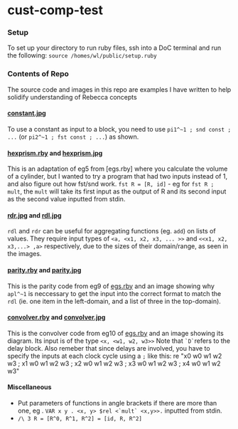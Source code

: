 # cust-comp-test

### Setup
To set up your directory to run ruby files, ssh into a DoC terminal and run the following:
`source /homes/wl/public/setup.ruby`

### Contents of Repo
The source code and images in this repo are examples I have written to help solidify understanding of Rebecca concepts

#### [constant.jpg](constant.jpg)
To use a constant as input to a block, you need to use `pi1^~1 ; snd const ; ...` (or `pi2^~1 ; fst const ; ...`) as shown.
  
#### [hexprism.rby](hexprism.rby) and [hexprism.jpg](hexprism.jpg)
This is an adaptation of eg5 from [egs.rby] where you calculate the volume of a cylinder, but I wanted to try a program that had two inputs instead of 1, and also figure out how fst/snd work.
`fst R = [R, id]` - eg for `fst R ; mult`, the `mult` will take its first input as the output of R and its second input as the second value inputted from stdin.

####  [rdr.jpg](rdr.jpg) and [rdl.jpg](rdl.jpg)
`rdl` and `rdr` can be useful for aggregating functions (eg. `add`) on lists of values. They require input types of `<a, <x1, x2, x3, ... >>` and `<<x1, x2, x3,...> ,a>` respectively, due to the sizes of their domain/range, as seen in the images.

#### [parity.rby](parity.rby) and [parity.jpg](parity.jpg)
This is the parity code from eg9 of [egs.rby](egs.rby) and an image showing why `apl^~1` is neccessary to get the input into the correct format to match the `rdl` (ie. one item in the left-domain, and a list of three in the top-domain).

#### [convolver.rby](convolver.rby) and [convolver.jpg](convolver.jpg)
This is the convolver code from eg10 of [egs.rby](egs.rby) and an image showing its diagram. Its input is of the type `<x, <w1, w2, w3>>` Note that `` `D` ``refers to the delay block. Also remeber that since delays are involved, you have to specify the inputs at each clock cycle using a `;` like this: 
        re
        "x0 w0 w1 w2 w3 ; 
        x1 w0 w1 w2 w3 ;
        x2 w0 w1 w2 w3 ; 
        x3 w0 w1 w2 w3 ; 
        x4 w0 w1 w2 w3"

#### Miscellaneous 
 - Put parameters of functions in angle brackets if there are more than one, eg . ``VAR x y . <x, y> $rel <`mult` <x,y>>.``
 inputted from stdin.
 - `/\ 3 R = [R^0, R^1, R^2] = [id, R, R^2]`

